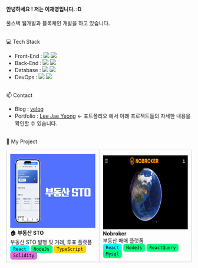 #### 안녕하세요 ! 저는 이재영입니다. :D
풀스택 웹개발과 블록체인 개발을 하고 있습니다.
<br><br>

💻 Tech Stack

- Front-End : <img src="https://img.shields.io/badge/react-61DAFB?style=for-the-badge&logo=react&logoColor=black"> <img src="https://img.shields.io/badge/flutter-02569B?style=for-the-badge&logo=flutter&logoColor=black">
- Back-End  : <img src="https://img.shields.io/badge/node.js-339933?style=for-the-badge&logo=Node.js&logoColor=white"> <img src="https://img.shields.io/badge/python-3776AB?style=for-the-badge&logo=python&logoColor=white">
- Database : <img src="https://img.shields.io/badge/postgresql-4169E1?style=for-the-badge&logo=postgresql&logoColor=white"> <img src="https://img.shields.io/badge/mysql-4479A1?style=for-the-badge&logo=mysql&logoColor=white">
- DevOps : <img src="https://img.shields.io/badge/amazonec2-FF9900?style=for-the-badge&logo=amazonec2&logoColor=white"> <img src="https://img.shields.io/badge/amazons3-569A31?style=for-the-badge&logo=amazons3&logoColor=white">
<br><br>

📫 Contact
- Blog : [velog](https://velog.io/@ijy1995/posts)
- Portfolio : [Lee Jae Yeong](https://zam0ng.github.io/portfolio/) <- 포트폴리오 에서 아래 프로젝트들의 자세한 내용을 확인할 수 있습니다.
<br><br>

📁 My Project

<table>
  <tr>
    <td align="left" style="border:1px solid #ccc; border-radius:10px; padding:10px; width:250px;">
      <a href="https://github.com/zam0ng/Real_estate_STO_project" style="text-decoration:none; color:inherit;">
      <img src="./sto_banner.png" width="300" height="200"><br>
      </a>
      <strong>🏠 부동산 STO </strong><br>
      <span>부동산 STO 발행 및 거래, 투표 플랫폼</span><br>
      <code style="background:#00FFFF; color:#000; padding:4px 8px; border-radius:6px;">React</code>
      <code style="background:#00FF7F; color:#000; padding:4px 8px; border-radius:6px;">NodeJs</code>
      <code style="background:#FFD700; color:#000; padding:4px 8px; border-radius:6px;">TypeScript</code>
      <code style="background:#DA70D6; color:#000; padding:4px 8px; border-radius:6px;">Solidity</code><br>
    </td>
    <td align="left" style="border:1px solid #ccc; border-radius:10px; padding:10px; width:250px;">
      <a href="https://github.com/zam0ng/React_Project_NoBroker" style="text-decoration:none; color:inherit;">
      <img src="./nobroker.png" width="300" height="200"><br>
      </a>
      <strong>Nobroker</strong><br>
      <span>부동산 매매 플랫폼</span><br>
      <code style="background:#00FFFF; color:#000; padding:4px 8px; border-radius:6px;">React</code>
      <code style="background:#00FF7F; color:#000; padding:4px 8px; border-radius:6px;">NodeJs</code>
      <code style="background:#00FF7F; color:#000; padding:4px 8px; border-radius:6px;">ReactQuery</code>
      <code style="background:#00FF7F; color:#000; padding:4px 8px; border-radius:6px;">Mysql</code>
    </td>
  </tr>
</table>


<!--
**zam0ng/zam0ng** is a ✨ _special_ ✨ repository because its `README.md` (this file) appears on your GitHub profile.

Here are some ideas to get you started:
 
- 🔭 I’m currently working on ...
- 🌱 I’m currently learning ...
- 👯 I’m looking to collaborate on ...
- 🤔 I’m looking for help with ...
- 💬 Ask me about ...
- 📫 How to reach me: ...
- 😄 Pronouns: ...
- ⚡ Fun fact: ...
-->
